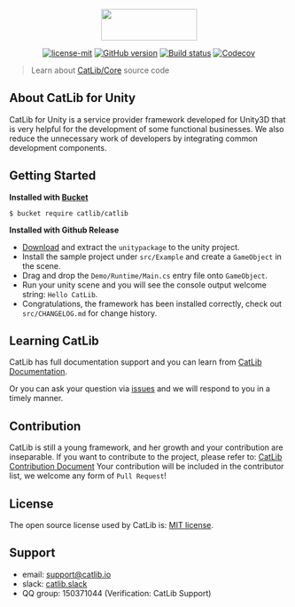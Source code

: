 <p align="center"><img width="173" height="57" src="http://catlib.io/imgs/logo-txt.png"></p>

<p align="center">
<a href="https://github.com/CatLib/CatLib/blob/master/LICENSE"><img src="https://img.shields.io/badge/license-MIT-blue.svg" title="license-mit" /></a>
<a href="https://github.com/CatLib/CatLib/"><img src="https://badge.fury.io/gh/catlib%2Fcatlib.svg" title="GitHub version" /></a>
<a href="https://ci.appveyor.com/project/catlib/core"><img src="https://ci.appveyor.com/api/projects/status/tk3o571mwbw2rykj?svg=true" title="Build status"/></a>
<a href="https://codecov.io/gh/CatLib/Core">
  <img src="https://codecov.io/gh/CatLib/Core/branch/master/graph/badge.svg" alt="Codecov" />
</a>
  
> Learn about [CatLib/Core](https://github.com/CatLib/Core) source code

## About CatLib for Unity

CatLib for Unity is a service provider framework developed for Unity3D that is very helpful for the development of some functional businesses. We also reduce the unnecessary work of developers by integrating common development components.

## Getting Started

**Installed with [Bucket](https://github.com/getbucket/bucket)**

```shell
$ bucket require catlib/catlib
```

**Installed with Github Release**

- [Download](https://github.com/CatLib/CatLib/releases) and extract the `unitypackage` to the unity project.
- Install the sample project under `src/Example` and create a `GameObject` in the scene.
- Drag and drop the `Demo/Runtime/Main.cs` entry file onto `GameObject`.
- Run your unity scene and you will see the console output welcome string: `Hello CatLib`.
- Congratulations, the framework has been installed correctly, check out `src/CHANGELOG.md` for change history.

## Learning CatLib

CatLib has full documentation support and you can learn from [CatLib Documentation](http://catlib.io).

Or you can ask your question via [issues](https://github.com/CatLib/CatLib/issues) and we will respond to you in a timely manner.

## Contribution

CatLib is still a young framework, and her growth and your contribution are inseparable. If you want to contribute to the project, please refer to: [CatLib Contribution Document](https://catlib.io/v2/contribution.html) Your contribution will be included in the contributor list, we welcome any form of `Pull Request`!

## License

The open source license used by CatLib is: [MIT license](http://opensource.org/licenses/MIT).

## Support

* email: support@catlib.io
* slack: [catlib.slack](https://catlib.slack.com/messages/internals/)
* QQ group: 150371044 (Verification: CatLib Support)
